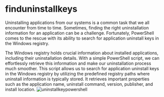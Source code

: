 # finduninstallkeys
Uninstalling applications from our systems is a common task that we all encounter from time to time. Sometimes, finding the right uninstallation information for an application can be a challenge. Fortunately, PowerShell comes to the rescue with its ability to search for application uninstall keys in the Windows registry.

The Windows registry holds crucial information about installed applications, including their uninstallation details. With a simple PowerShell script, we can effortlessly retrieve this information and make our uninstallation process much smoother.
This script allows us to search for application uninstall keys in the Windows registry by utilizing the predefined registry paths where uninstall information is typically stored. It retrieves important properties such as the application name, uninstall command, version, publisher, and install location.
![uninstallkeypowershell](https://github.com/marinalexandruradu/finduninstallkeys/assets/13455334/97445a50-7f3f-4943-8497-a8b9343ae595)
